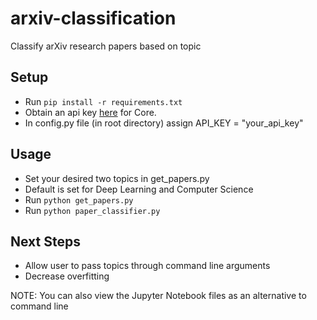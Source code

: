 # arxiv-classification
Classify arXiv research papers based on topic

## Setup
 - Run `pip install -r requirements.txt`
 - Obtain an api key [here](https://core.ac.uk/api-keys/register) for Core.
 - In config.py file (in root directory) assign API_KEY = "your_api_key"
## Usage
 - Set your desired two topics in get_papers.py
 - Default is set for Deep Learning and Computer Science
 - Run `python get_papers.py`
 - Run `python paper_classifier.py`

## Next Steps
 - Allow user to pass topics through command line arguments
 - Decrease overfitting

NOTE: You can also view the Jupyter Notebook files as an alternative to command line
